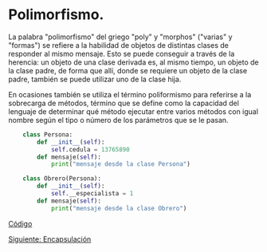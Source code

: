 # Polimorfismo.

La palabra "polimorfismo" del griego "poly" y "morphos" ("varias" y "formas") se refiere a la habilidad de objetos de distintas clases de responder al mismo mensaje. Esto se puede conseguir a través de la herencia: un objeto de una clase derivada es, al mismo tiempo, un objeto de la clase padre, de forma que allí, donde se requiere un objeto de la clase padre, también se puede utilizar uno de la clase hija.

En ocasiones también se utiliza el término poliformismo para referirse a la sobrecarga de métodos, término que se define como la capacidad del lenguaje de determinar qué método ejecutar entre varios métodos con igual nombre según el tipo o número de los parámetros que se le pasan.

```python
    class Persona:
        def __init__(self):
            self.cedula = 13765890
        def mensaje(self):
            print("mensaje desde la clase Persona")

    class Obrero(Persona):
        def __init__(self):
            self.__especialista = 1
        def mensaje(self):
            print("mensaje desde la clase Obrero")
```

[Código](/Polimorfismo/polimorfismo.py)

[Siguiente: Encapsulación](/Encapsulacion/Encapsulacion.md)
